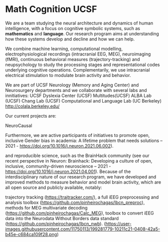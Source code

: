 # Math Cognition UCSF

We are a team studying the neural architecture and dynamics of human intelligence, with a focus on cognitive symbolic systems, such as **mathematics** and **language**. Our research program aims at understanding how these systems develop and decline and how we can help.

We combine machine learning, computational modelling, electrophysiological recordings (intracranial EEG, MEG), neuroimaging (fMRI), continuous behavioral measures (trajectory-tracking) and neupsychology to study the processing stages and representational codes underlying cognitive operations. Complementarily, we use intracranial electrical stimulation to modulate brain activity and behavior.

We are part of UCSF Neurology (Memory and Aging Center) and Neurosurgery departments and we collaborate with several labs and innitiatives:
UCSF Dyslexia Center (UCSF)
Multitudes(UCSF)
ALBA Lab (UCSF)
Chang Lab (UCSF)
Computational and Language Lab (UC Berkeley) http://colala.berkeley.edu/

Our current projects are:

NeuroCausal 



Furthermore, we are active participants of initiatives to promote open, inclusive 
Gender bias in academia: A lifetime problem that needs solutions – 2021 - https://doi.org/10.1016/j.neuron.2021.06.002). 

and reproducible science, such as the BrainHack community (see our recent perspective in Neuron: Brainhack: Developing a culture of open, inclusive, community-driven neuroscience – 2021 - https://doi.org/10.1016/j.neuron.2021.04.001). Because of the interdisciplinary nature of our research program, we have developed and improved methods to measure behavior and model brain activity, which are all open source and publicly available, notably: 

trajectory tracking (https://trajtracker.com/), 
a full iEEG preprocessing and analysis toolbox (https://github.com/pinheirochagas/lbcn_preproc),
methods for MEG multivariate decoding (https://github.com/pinheirochagas/Calc_MEG),
toolbox to convert iEEG data into the Neurodata Without Borders data standard (https://github.com/pinheirochagas/lbcn_nwb). 
(https://user-images.githubusercontent.com/11750113/199281779-10211c21-0408-42a5-b45e-c684ca109f28.png)
